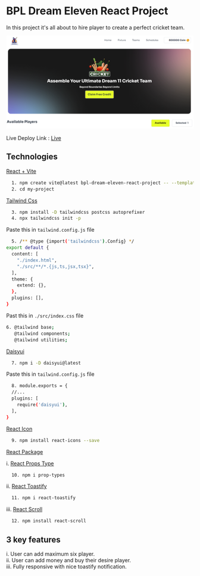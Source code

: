 
# BPL Dream Eleven React Project

In this project it's all about to hire player to create a perfect cricket team.

![ScreenShot](./src/assets/ss.png)

Live Deploy Link : [Live](https://bpl-super-six-dream-eleven.surge.sh/)


## Technologies

[React + Vite](https://vite.dev/guide/)
```bash
  1. npm create vite@latest bpl-dream-eleven-react-project -- --template react
  2. cd my-project
```
[Tailwind Css](https://tailwindcss.com/docs/guides/vite)

```bash
  3. npm install -D tailwindcss postcss autoprefixer
  4. npx tailwindcss init -p
```
Paste this in `tailwind.config.js` file

```bash
  5. /** @type {import('tailwindcss').Config} */
export default {
  content: [
    "./index.html",
    "./src/**/*.{js,ts,jsx,tsx}",
  ],
  theme: {
    extend: {},
  },
  plugins: [],
}
```

Past this in `./src/index.css` file

```bash 
6. @tailwind base;
   @tailwind components;
   @tailwind utilities;
```

[Daisyui](https://daisyui.com/docs/install/)

```bash
  7. npm i -D daisyui@latest
```
Paste this in `tailwind.config.js` file

```bash
  8. module.exports = {
  //...
  plugins: [
    require('daisyui'),
  ],
}
```

[React Icon](https://react-icons.github.io/react-icons/)

```bash
  9. npm install react-icons --save
```

[React Package](https://www.npmjs.com/search?q=react)

i. [React Props Type](https://www.npmjs.com/package/prop-types)

```bash
  10. npm i prop-types
```

ii. [React Toastify](https://www.npmjs.com/package/react-toastify)

```bash
  11. npm i react-toastify
```

iii. [React Scroll](https://www.npmjs.com/package/react-scroll)
```bash
  12. npm install react-scroll
```

## 3 key features

i. User can add maximum six player.<br />
ii. User can add money and buy their desire player. <br />iii. Fully responsive with nice toastify notification.


